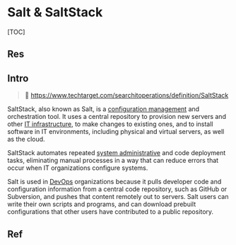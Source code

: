 # Salt & SaltStack

[TOC]



## Res



## Intro
> 🔗 https://www.techtarget.com/searchitoperations/definition/SaltStack

SaltStack, also known as Salt, is a [configuration management](https://www.techtarget.com/searchitoperations/definition/configuration-management-CM) and orchestration tool. It uses a central repository to provision new servers and other [IT infrastructure](https://www.techtarget.com/searchdatacenter/definition/infrastructure), to make changes to existing ones, and to install software in IT environments, including physical and virtual servers, as well as the cloud.

SaltStack automates repeated [system administrative](https://www.techtarget.com/searchitoperations/definition/IT-operations) and code deployment tasks, eliminating manual processes in a way that can reduce errors that occur when IT organizations configure systems.

Salt is used in [DevOps](https://www.techtarget.com/searchitoperations/definition/DevOps) organizations because it pulls developer code and configuration information from a central code repository, such as GitHub or Subversion, and pushes that content remotely out to servers. Salt users can write their own scripts and programs, and can download prebuilt configurations that other users have contributed to a public repository.



## Ref
